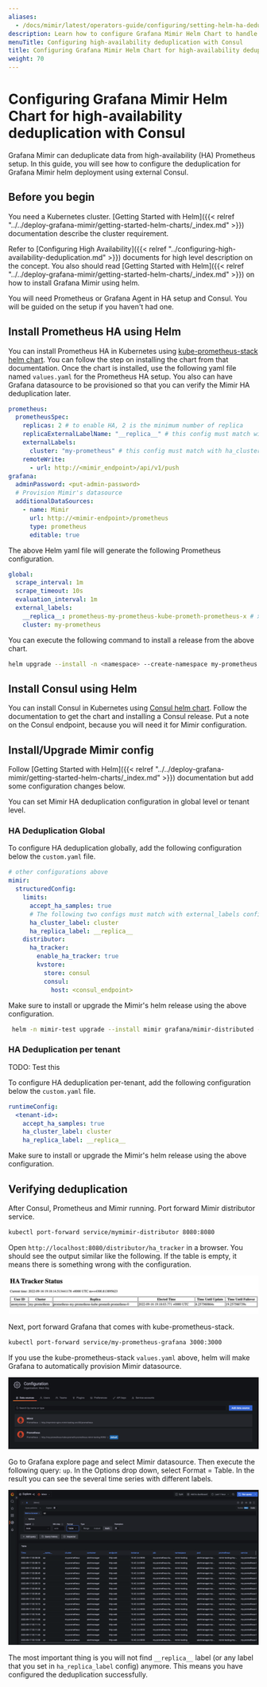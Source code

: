 ```yaml
---
aliases:
  - /docs/mimir/latest/operators-guide/configuring/setting-helm-ha-deduplication-consul/
description: Learn how to configure Grafana Mimir Helm Chart to handle HA Prometheus server deduplication with Consul.
menuTitle: Configuring high-availability deduplication with Consul
title: Configuring Grafana Mimir Helm Chart for high-availability deduplication with Consul
weight: 70
---
```


# Configuring Grafana Mimir Helm Chart for high-availability deduplication with Consul

Grafana Mimir can deduplicate data from high-availability (HA) Prometheus setup. In this guide, you will see how to configure
the deduplication for Grafana Mimir helm deployment using external Consul.

## Before you begin

You need a Kubernetes cluster.
[Getting Started with Helm]({{< relref "../../deploy-grafana-mimir/getting-started-helm-charts/_index.md" >}}) documentation
describe the cluster requirement.

Refer to [Configuring High Availability]({{< relref "../configuring-high-availability-deduplication.md" >}}) documents
for high level description on the concept. You also should read
[Getting Started with Helm]({{< relref "../../deploy-grafana-mimir/getting-started-helm-charts/_index.md" >}}) on how
to install Grafana Mimir using helm.

You will need Prometheus or Grafana Agent in HA setup and Consul. You will be guided on the setup if you haven't had one.

## Install Prometheus HA using Helm

You can install Prometheus HA in Kubernetes using
[kube-prometheus-stack helm chart](https://github.com/prometheus-community/helm-charts/tree/main/charts/kube-prometheus-stack).
You can follow the step on installing the chart from that documentation. Once the chart is installed, use the
following yaml file named `values.yaml` for the Prometheus HA setup. You also can have Grafana datasource
to be provisioned so that you can verify the Mimir HA deduplication later.

```yaml
prometheus:
  prometheusSpec:
    replicas: 2 # to enable HA, 2 is the minimum number of replica
    replicaExternalLabelName: "__replica__" # this config must match with ha_replica_label config in Mimir
    externalLabels:
      cluster: "my-prometheus" # this config must match with ha_cluster_label config in Mimir
    remoteWrite:
      - url: http://<mimir_endpoint>/api/v1/push
grafana:
  adminPassword: <put-admin-password>
  # Provision Mimir's datasource
  additionalDataSources:
    - name: Mimir
      url: http://<mimir-endpoint>/prometheus
      type: prometheus
      editable: true
```

The above Helm yaml file will generate the following Prometheus configuration.

```yaml
global:
  scrape_interval: 1m
  scrape_timeout: 10s
  evaluation_interval: 1m
  external_labels:
    __replica__: prometheus-my-prometheus-kube-prometh-prometheus-x # x is the replica number
    cluster: my-prometheus
```

You can execute the following command to install a release from the above chart.

```bash
helm upgrade --install -n <namespace> --create-namespace my-prometheus prometheus-community/kube-prometheus-stack --values values.yml
```

## Install Consul using Helm

You can install Consul in Kubernetes using
[Consul helm chart](https://github.com/hashicorp/consul-k8s/tree/main/charts/consul). Follow the documentation to get
the chart and installing a Consul release. Put a note on the Consul endpoint, because you will need it for Mimir
configuration.

## Install/Upgrade Mimir config

Follow [Getting Started with Helm]({{< relref "../../deploy-grafana-mimir/getting-started-helm-charts/_index.md" >}})
documentation but add some configuration changes below.

You can set Mimir HA deduplication configuration in global level or tenant level.

### HA Deduplication Global

To configure HA deduplication globally, add the following configuration below the `custom.yaml` file.

```yaml
# other configurations above
mimir:
  structuredConfig:
    limits:
      accept_ha_samples: true
      # The following two configs must match with external_labels config in Prometheus
      ha_cluster_label: cluster
      ha_replica_label: __replica__
    distributor:
      ha_tracker:
        enable_ha_tracker: true
        kvstore:
          store: consul
          consul:
            host: <consul_endpoint>
```

Make sure to install or upgrade the Mimir's helm release using the above configuration.

```bash
 helm -n mimir-test upgrade --install mimir grafana/mimir-distributed -f custom.yaml
```

### HA Deduplication per tenant

TODO: Test this

To configure HA deduplication per-tenant, add the following configuration below the `custom.yaml` file.

```yaml
runtimeConfig:
  <tenant-id>:
    accept_ha_samples: true
    ha_cluster_label: cluster
    ha_replica_label: __replica__
```

Make sure to install or upgrade the Mimir's helm release using the above configuration.

## Verifying deduplication

After Consul, Prometheus and Mimir running. Port forward Mimir distributor service.

```bash
kubectl port-forward service/mymimir-distributor 8080:8080
```

Open `http://localhost:8080/distributor/ha_tracker` in a browser. You should see the output similar like the following.
If the table is empty, it means there is something wrong with the configuration.

![HA Tracker Status](ha-tracker-status.png)

Next, port forward Grafana that comes with kube-prometheus-stack.

```bash
kubectl port-forward service/my-prometheus-grafana 3000:3000
```

If you use the kube-prometheus-stack `values.yaml` above, helm will make Grafana to automatically provision Mimir
datasource.

![Mimir Datasource](mimir-datasource.png)

Go to Grafana explore page and select Mimir datasource. Then execute the following query: `up`. In the Options drop down,
select Format = Table. In the result you can see the several time series with different labels.

![Verify Deduplication](verify-deduplication.png)

The most important thing is you will not find `__replica__` label (or any label that you set in `ha_replica_label`
config) anymore. This means you have configured the deduplication successfully.
